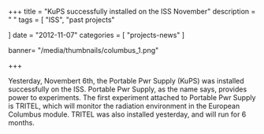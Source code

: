 +++
title = "KuPS successfully installed on the ISS November"
description = " "
tags = [
    "ISS", "past projects"
  
]
date = "2012-11-07"
categories = [
   "projects-news"
]

banner= "/media/thumbnails/columbus_1.png"


+++

Yesterday, Novembert 6th, the Portable Pwr Supply (KuPS) was installed successfully on the ISS. Portable Pwr Supply, as the name says, provides power to experiments. The first experiment attached to Portable Pwr Supply is TRITEL, which will monitor the radiation environment in the European Columbus module. TRITEL was also installed yesterday, and will run for 6 months.

